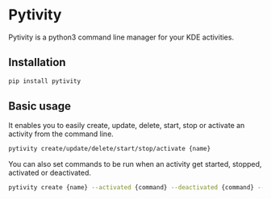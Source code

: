 # Pytivity

Pytivity is a python3 command line manager for your KDE activities.

## Installation

```bash
pip install pytivity
```

## Basic usage

It enables you to easily create, update, delete, start, stop or activate an activity from the command line.

```bash
pytivity create/update/delete/start/stop/activate {name}
```

You can also set commands to be run when an activity get started, stopped, activated or deactivated.

```bash
pytivity create {name} --activated {command} --deactivated {command} --started {command} --stopped {command}
```
